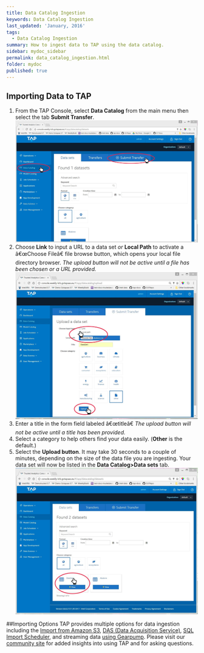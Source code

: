 ```yaml
---
title: Data Catalog Ingestion
keywords: Data Catalog Ingestion
last_updated: 'January, 2016'
tags:
  - Data Catalog Ingestion
summary: How to ingest data to TAP using the data catalog. 
sidebar: mydoc_sidebar
permalink: data_catalog_ingestion.html
folder: mydoc
published: true
---
```


## Importing Data to TAP
1.  From the TAP Console, select **Data Catalog** from the main menu then select the tab **Submit Transfer**.
![Ingesting Data Screen 1](/images/dataingest_datacatingest_screen1.jpg)
1.	Choose **Link** to input a URL to a data set _or_ **Local Path** to activate a â€œChoose Fileâ€ file browse button, which opens your local file directory browser.  _The upload button will not be active until a file has been chosen or a URL provided._
![Ingesting Data Screen 2](/images/dataingest_datacatingest_screen2.jpg)
1.	Enter a title in the form field labeled â€œtitleâ€ _The upload button will not be active until a title has been provided._ 
1.	Select a category to help others find your data easily. (**Other** is the default.)
1.	Select the **Upload button**.
It may take 30 seconds to a couple of minutes, depending on the size of the data file you are ingesting. Your data set will now be listed in the **Data Catalog>Data sets** tab.
![Ingesting Data Screen 3](/images/dataingest_datacatingest_screen3.jpg)

##Importing Options
TAP provides multiple options for data ingestion including the [Import from Amazon S3](Data_Catalog_Downld_S3.md), [DAS (Data Acquisition Service)](Data_Acquisition.md), [SQL Import Scheduler](dataingest_sqlimport_scheduler.md), and streaming data [using Gearpump](dataingest_streamgearpump.md).  Please visit our [community site](http://community.trustedanalytics.org) for added insights into using TAP and for asking questions. 
